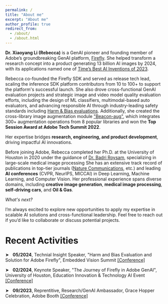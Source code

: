 ```yaml
---
permalink: /
title: "About me"
excerpt: "About me"
author_profile: true
redirect_from: 
  - /about/
  - /about.html
---
```

**Dr. Xiaoyang Li (Rebecca)** is a GenAI pioneer and founding member of Adobe’s groundbreaking GenAI platform, [Firefly](https://firefly.adobe.com/). She helped transform a research concept into a product generating 13 billion AI images by 2024, with its applications named one of [Time’s Best AI Inventions of 2023](https://time.com/collection/best-inventions-2023/6326984/adobe-photoshop-generative-expand-and-generative-fill/).  

Rebecca co-founded the Firefly SDK and served as release tech lead, scaling the inference SDK platform contributors from 10 to 100+ to support the platform's successful launch. She also drove cross-functional GenAI evaluation projects and strategic image and video model quality evaluation efforts, including the design of ML classifiers, multimodal-based auto evaluators, and advancing responsible AI through industry-leading safety standards including [Harm & Bias evaluations](https://embeddedvisionsummit.com/2024/2024/session/harm-and-bias-evaluation-and-solution-for-adobe-firefly-2/?q=/2024/session/harm-and-bias-evaluation-and-solution-for-adobe-firefly-2/&). Additionally, she created the cross-library image augmentation module ["Beacon-aug"](https://adobe-research.github.io/beacon-aug/), which integrates 300+ augmentation operations from 8 popular libraries and won the **Top Session Award at Adobe Tech Summit 2022**.  

Her expertise bridges **research, engineering, and product development**, driving impactful AI innovations.  


Before joining Adobe, Rebecca completed her Ph.D. at the University of Houston in 2020 under the guidance of [Dr. Badri Roysam](http://www.ee.uh.edu/faculty/roysam), specializing in large-scale medical image processing She has an extensive track record of publications in top-tier journals ([Nature Communications](https://www.nature.com/articles/s41467-021-21735-x), etc.) and leading **AI conferences** (CVPR, NeurIPS, MICCAI) in Deep Learning, Machine Learning, and Computer Vision. Her professional experience spans diverse domains, including **creative image generation**, **medical image processing**, **self-driving cars**, and **Oil & Gas**.




*What's next?* 

I’m always excited to explore new opportunities to apply my expertise in scalable AI solutions and cross-functional leadership. Feel free to reach out if you’d like to collaborate or discuss potential projects.

<!-- # Portfolio -->

Recent Activities
======
&#10148; &nbsp;  **05/2024**, Technial Insight Speaker, "Harm and Bias Evaluation and Solution for Adobe Firefly", Embedded Vision Summit [[Conference]]([https://uh.edu/eit/ai-event](https://embeddedvisionsummit.com/2024/2024/session/harm-and-bias-evaluation-and-solution-for-adobe-firefly-2/?q=/2024/session/harm-and-bias-evaluation-and-solution-for-adobe-firefly-2/&))

&#10148; &nbsp;  **02/2024**, Keynote Speaker, "The Journey of Firefly in Adobe GenAI", University of Houston, Education Innovation & Technology AI Event [[Conference]]([https://uh.edu/eit/ai-event](https://www.uh.edu/eit/event-draft/index.php))

&#10148; &nbsp;  **09/2023**, Reprentitive, Research/GenAI Ambassador, Grace Hopper Celebration, Adobe Booth  [[Conference]](https://ghc.anitab.org/about/)



<!-- - 
   
Professional Projects 
======

[<img src="/figures/logo-seg.jpg"  width="250" />](/portfolio/1seg)
[<img src="./figures/logo-seismic.jpg" width="250" />](/portfolio/2seismic)
[<img src="./figures/logo-nei.png" width="250" />](/portfolio/7nei)


Related Projects
======
[<img width="250" src="./figures/logo-fselect.png">](/portfolio/5fselect)
[<img width="250" src="./figures/logo-align.png">](/portfolio/8align)
[<img width="250" src="./figures/logo-pd.png">](/portfolio/6pd)
[<img width="250" src="./figures/logo-eraser.png">](/portfolio/3deepearaser)
[<img width="250" src="./figures/logo-translator.png">](/portfolio/4pixeltranslator)
[<img width="250" src="./figures/logo-denoise.png">](/portfolio/9denoise)

<!-- 
Presentations 
======

- Andriushchenko, M.,**X. Rebecca. Li**, Oxholm, G., Gittings, T., Bui, T., Flammarion, N. and Collomosse, J., 2022. ARIA: Adversarially Robust Image Attribution for Content Provenance. In Proceedings of the IEEE/CVF Conference on Computer Vision and Pattern Recognition (pp. 33-43).
-	**X. Rebecca. Li**, B. Roysam,. Van Nguyen, H., “Toward Zero Human Efforts: Iterative Training Framework for Noisy Segmentation Label”, *Grace Hopper Celebration*, General Poster, 2020. [[Poster]](https://www.researchgate.net/publication/343385839_Toward_Zero_Human_Efforts_Iterative_Training_Framework_for_Noisy_Segmentation_Label")
-	B.Roysam, H. Nguyen, S.Prasad , J.Jahanipour, **X, Li**.  et al. “Brain Tissue Analytics for Accelerating Drug Discovery”, *2019 Rice Data Science Conference*. [[Abstract]](https://2019datascienceconference.sched.com/speaker/xiaoyang_li.2019apwp)
-	 **X. Rebecca. Li.**, et al.. Generative Inpainting Network Applications on Seismic Image Compression and Non-Uniform Sampling. Workshop on Neural Information Processing Systems (NIPS): Solving Inverse Problems with Deep Networks (2019).  [[Poster]](https://www.researchgate.net/publication/342393127_Generative_Inpainting_Network_Applications_On_Seismic_Image_Compression?_sg=NLR-jR1kH68IGpgbIZWBGn_b0EgQeDCJd4v2NqKtkUhztF4yumiDb8Q8pDBBCIoya02jgPwoxpJ7-0PgaAy4_kuyI4OJGvAcpIPhcKMX.1u4TvNJH7fYLPtz5wlzLw8faQN65sw0TkNcnhYTUnxyA2dneET2USKgvHbT3MBGyuNef8YMOYLMRuN_YYBv52w)
-	**X. Rebecca. Li**, “Computer Vision Applications on Nuclei Segmentations”, *IEEE- Houston Section General Meeting*, Dinner Speech, 2018.  [[News Posts]](http://sites.ieee.org/houston/navigating-office-politics-michele-tesciuba/)
-	**X. Li**, K. Grama, J. Jahanipour, B. Roysam, D. Maric, “Nucleus Segmentation and Computational Analysis of Neuronal Phenotypes in Layers I-VI of the Cerebral Cortex in the Rat Brain”,*National Institute of Health, Summer Poster Day*, 2017.[[Poster]](https://www.researchgate.net/publication/342393076_Computational_Mapping_of_Rat_Brain_Cytoarchitectonics_using_Multiplex_Biomarker_Imaging_and_Quantitative_Analysis?_sg=NLR-jR1kH68IGpgbIZWBGn_b0EgQeDCJd4v2NqKtkUhztF4yumiDb8Q8pDBBCIoya02jgPwoxpJ7-0PgaAy4_kuyI4OJGvAcpIPhcKMX.1u4TvNJH7fYLPtz5wlzLw8faQN65sw0TkNcnhYTUnxyA2dneET2USKgvHbT3MBGyuNef8YMOYLMRuN_YYBv52w)
-	**X. Li,** J. Jahanipour, D. Maric, B. Roysam, “Automatic Nucleus Segmentation of Whole Rat Brain Image”, *Mission Connect /TIRR Foundation Annual Scientific Symposium*, 2017. [[Poster]](https://www.researchgate.net/publication/342393076_Computational_Mapping_of_Rat_Brain_Cytoarchitectonics_using_Multiplex_Biomarker_Imaging_and_Quantitative_Analysis?_sg=NLR-jR1kH68IGpgbIZWBGn_b0EgQeDCJd4v2NqKtkUhztF4yumiDb8Q8pDBBCIoya02jgPwoxpJ7-0PgaAy4_kuyI4OJGvAcpIPhcKMX.1u4TvNJH7fYLPtz5wlzLw8faQN65sw0TkNcnhYTUnxyA2dneET2USKgvHbT3MBGyuNef8YMOYLMRuN_YYBv52w) **(Winning Poster Award)**
-	**X. Li**, J. Jahanipour, D. Maric, B. Roysam, “Automatic Nucleus Segmentation of Whole Rat Brain Image”, Oral and Poster Presenter, *Center for Advanced Computing and Data Science, University of Houston*, 2017.
-	**X. Li**, K. Grama, B. Roysam, “Spatial Neuronal Neighborhood Relationship Changes in Rat Brain Tissue Following Ischemic Brain Injury “, *Graduate Research Conference, University of Houston*, 2016.
-	**X. Li**,  Bayesian Theory for Classification, *Houston Machine Learning Meetup*, Presenter , 2016.

Publications
======

-	Yuan,P., Mobiny,A., Jahanipour,J. **Li,X.,** et al. "Few Is Enough: Task-Augmented Active Meta-Learning for Brain Cell Classification", *Medical Image Computing and Computer Assisted Intervention(MICCAI)*, 2020 
- [	**Li, X.R.**, Mitsakos, N., Lu, P., Xiao, Y., Zhan, C. and Zhao, X., Generative Inpainting Network Applications on Seismic Image Compression and Non-Uniform Sampling. *Workshop on Neural Information Processing Systems (NIPS): Solving Inverse Problems with Deep Networks* (2019). ](https://openreview.net/forum?id=Hyleh7hqUH)
-	[**Li, X. R.**, Mitsakos, N., Lu, P., Xiao, Y., & Zhao, X. (2019). Seismic compressive sensing by generative inpainting network: Toward an optimized acquisition survey. *The Leading Edge*, 38(12), 923-933.](https://pubs.geoscienceworld.org/tle/article-abstract/38/12/923/576060)
-	[Yuan, P., Rezvan, A., **Li, X.**, Varadarajan, N. and Van Nguyen, H., 2019. Phasetime: Deep Learning Approach to Detect Nuclei in Time Lapse Phase Images. *Journal of clinical medicine*, 8(8), p.1159.](https://www.ncbi.nlm.nih.gov/pubmed/31382487)
-	[Zhao X, Lu P, Zhang Y, Chen J, **Li X**. Swell-noise attenuation: A deep learning approach. *The Leading Edge*. 2019 Dec;38(12):934-42. ](https://library.seg.org/doi/full/10.1190/tle38120934.1)
-	[Zhao, X., Lu, P., Zhang, Y., Chen, J., & **Li, X**. (2019). Attenuating Random Noise in Seismic Data by a Deep Learning Approach. *arXiv preprint* arXiv:1910.12800.](https://arxiv.org/abs/1910.12800)
-	[**Li Xiaoyang,** “A Simplified Normalization Operation for Perfect Reconstruction from a Modified STFT”, *In Pros, IEEE 12th International Conference on Signal Processing (ICSP)* , 2014, P42-45](https://ieeexplore.ieee.org/document/7014966) 

-->
